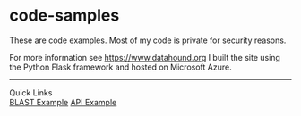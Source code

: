 # code-samples

These are code examples. Most of my code is private for security reasons.

For more information see <a href="https://www.datahound.org">https://www.datahound.org</a> I built the site using the Python Flask framework and hosted on Microsoft Azure.
<hr>
Quick Links<br>
<a href="https://www.datahound.org/blast">BLAST Example</a>
<a href="https://www.datahound.org/api">API Example</a>

